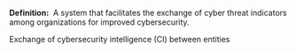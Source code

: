 **Definition:** 
 A system that facilitates the exchange of cyber threat indicators among organizations for improved 
 cybersecurity.
 
Exchange of cybersecurity intelligence (CI) between entities